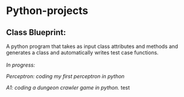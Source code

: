 # Python-projects

## Class Blueprint:
A python program that takes as input class attributes and methods and generates a class and automatically writes test case functions.
&nbsp;\
&nbsp;\
_In progress:_


_Perceptron: coding my first perceptron in python_


_A1: coding a dungeon crawler game in python._
test
